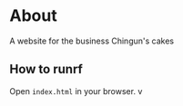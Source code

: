 # About

A website for the business Chingun's cakes

## How to runrf

Open `index.html` in your browser.
v
